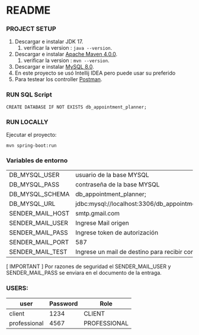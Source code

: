 # README

### PROJECT SETUP

1. Descargar e instalar JDK 17.
    1. verificar la version : `java --version`.
2. Descargar e instalar [Apache Maven 4.0.0](https://maven.apache.org/download.cgi).
    1. verificar la version : `mvn --version`.
3. Descargar e instalar [MySQL 8.0](https://dev.mysql.com/doc/refman/8.0/en/installing.html).
4. En este proyecto se usó Intellij IDEA pero puede usar su preferido
5. Para testear los controller [Postman](https://www.postman.com/downloads/).

### RUN SQL Script
```
CREATE DATABASE IF NOT EXISTS db_appointment_planner;
```

### RUN LOCALLY

Ejecutar el proyecto:

```
mvn spring-boot:run
```
### Variables de entorno

|  |   |
|------------|------------|
| DB_MYSQL_USER | usuario de la base MYSQL  | 
| DB_MYSQL_PASS | contraseña de la base MYSQL  | 
| DB_MYSQL_SCHEMA | db_appointment_planner;  |
| DB_MYSQL_URL | jdbc:mysql://localhost:3306/db_appointment_planner  | 
| SENDER_MAIL_HOST | smtp.gmail.com  | 
| SENDER_MAIL_USER | Ingrese Mail origen  |
| SENDER_MAIL_PASS | Ingrese token de autorización  | 
| SENDER_MAIL_PORT | 587  | 
| SENDER_MAIL_TEST | Ingrese un mail de destino para recibir correo  | 

[ IMPORTANT ] Por razones de seguridad el SENDER_MAIL_USER y SENDER_MAIL_PASS se enviara en el documento de la entraga.


### USERS:

| user                       | Password | Role  |
|-----------------------------|----------|-------|
| client             | 1234  | CLIENT |
| professional       | 4567  | PROFESSIONAL |
